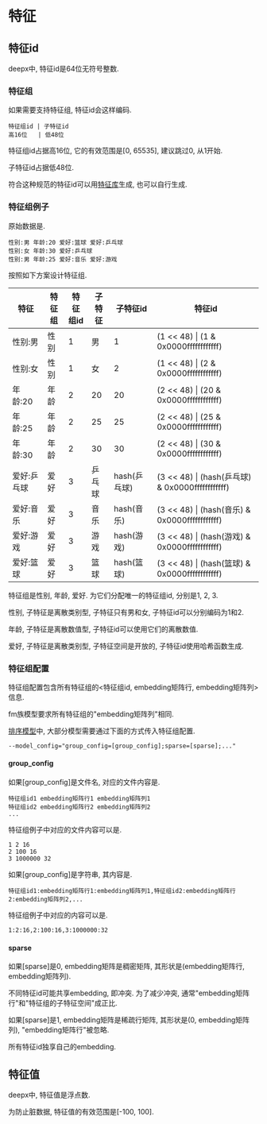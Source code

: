 # 特征

## 特征id

deepx中, 特征id是64位无符号整数.

### 特征组

如果需要支持特征组, 特征id会这样编码.

```
特征组id | 子特征id
高16位   | 低48位
```

特征组id占据高16位, 它的有效范围是[0, 65535], 建议跳过0, 从1开始.

子特征id占据低48位.

符合这种规范的特征id可以用[特征库](../thirdparty/feature)生成, 也可以自行生成.

### 特征组例子

原始数据是.

```
性别:男 年龄:20 爱好:篮球 爱好:乒乓球
性别:女 年龄:30 爱好:乒乓球
性别:男 年龄:25 爱好:音乐 爱好:游戏
```

按照如下方案设计特征组.

| 特征 | 特征组 | 特征组id | 子特征 | 子特征id | 特征id |
| - | - | - | - | - | - |
| 性别:男 | 性别 | 1 | 男 | 1 | (1 << 48) \| (1 & 0x0000ffffffffffff) |
| 性别:女 | 性别 | 1 | 女 | 2 | (1 << 48) \| (2 & 0x0000ffffffffffff) |
| 年龄:20 | 年龄 | 2 | 20 | 20 | (2 << 48) \| (20 & 0x0000ffffffffffff) |
| 年龄:25 | 年龄 | 2 | 25 | 25 | (2 << 48) \| (25 & 0x0000ffffffffffff) |
| 年龄:30 | 年龄 | 2 | 30 | 30 | (2 << 48) \| (30 & 0x0000ffffffffffff) |
| 爱好:乒乓球 | 爱好 | 3 | 乒乓球 | hash(乒乓球) | (3 << 48) \| (hash(乒乓球) & 0x0000ffffffffffff) |
| 爱好:音乐 | 爱好 | 3 | 音乐 | hash(音乐) | (3 << 48) \| (hash(音乐) & 0x0000ffffffffffff) |
| 爱好:游戏 | 爱好 | 3 | 游戏 | hash(游戏) | (3 << 48) \| (hash(游戏) & 0x0000ffffffffffff) |
| 爱好:篮球 | 爱好 | 3 | 篮球 | hash(篮球) | (3 << 48) \| (hash(篮球) & 0x0000ffffffffffff) |

特征组是性别, 年龄, 爱好. 为它们分配唯一的特征组id, 分别是1, 2, 3.

性别, 子特征是离散类别型, 子特征只有男和女, 子特征id可以分别编码为1和2.

年龄, 子特征是离散数值型, 子特征id可以使用它们的离散数值.

爱好, 子特征是离散类别型, 子特征空间是开放的, 子特征id使用哈希函数生成.

### 特征组配置

特征组配置包含所有特征组的<特征组id, embedding矩阵行, embedding矩阵列>信息.

fm族模型要求所有特征组的"embedding矩阵列"相同.

[排序模型](../example/rank/README.md)中, 大部分模型需要通过下面的方式传入特征组配置.

```shell
--model_config="group_config=[group_config];sparse=[sparse];..."
```

#### group\_config

如果[group\_config]是文件名, 对应的文件内容是.

```
特征组id1 embedding矩阵行1 embedding矩阵列1
特征组id2 embedding矩阵行2 embedding矩阵列2
...
```

特征组例子中对应的文件内容可以是.

```
1 2 16
2 100 16
3 1000000 32
```

如果[group\_config]是字符串, 其内容是.

```
特征组id1:embedding矩阵行1:embedding矩阵列1,特征组id2:embedding矩阵行2:embedding矩阵列2,...
```

特征组例子中对应的内容可以是.

```
1:2:16,2:100:16,3:1000000:32
```

#### sparse

如果[sparse]是0, embedding矩阵是稠密矩阵, 其形状是(embedding矩阵行, embedding矩阵列).

不同特征id可能共享embedding, 即冲突. 为了减少冲突, 通常"embedding矩阵行"和"特征组的子特征空间"成正比.

如果[sparse]是1, embedding矩阵是稀疏行矩阵, 其形状是(0, embedding矩阵列), "embedding矩阵行"被忽略.

所有特征id独享自己的embedding.

## 特征值

deepx中, 特征值是浮点数.

为防止脏数据, 特征值的有效范围是[-100, 100].
